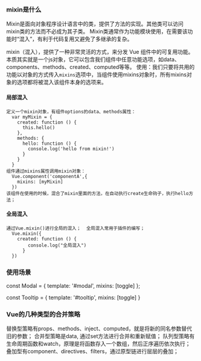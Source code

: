 ### mixin是什么
  Mixin是面向对象程序设计语言中的类，提供了方法的实现。其他类可以访问mixin类的方法而不必成为其子类。
  Mixin类通常作为功能模块使用，在需要该功能时“混入”，有利于代码复用又避免了多继承的复杂。

  mixin（混入），提供了一种非常灵活的方式，来分发 Vue 组件中的可复用功能。本质其实就是一个js对象，它可以包含我们组件中任意功能选项，如data、components、methods、created、computed等等。
    使用：我们只要将共用的功能以对象的方式传入`mixins`选项中，当组件使用mixins对象时，所有mixins对象的选项都将被混入该组件本身的选项来。

  #### 局部混入
    定义一个mixin对象，有组件options的data、methods属性：
      var myMixin = {
        created: function () {
          this.hello()
        },
        methods: {
          hello: function () {
            console.log('hello from mixin!')
          }
        }
      }
    组件通过mixins属性调用mixin对象：
      Vue.component('componentA',{
        mixins: [myMixin]
      })
    该组件在使用的时候，混合了mixin里面的方法，在自动执行create生命钩子，执行hello方法；

  #### 全局混入
    通过Vue.mixin()进行全局的混入；  全局混入常用于插件的编写；
      Vue.mixin({
        created: function () {
            console.log("全局混入")
          }
      })

### 使用场景
  const Modal = {
    template: '#modal',
    mixins: [toggle]
  };
 
  const Tooltip = {
    template: '#tooltip',
    mixins: [toggle]
  }

### Vue的几种类型的合并策略
  替换型策略有props、methods、inject、computed，就是将新的同名参数替代旧的参数；
  合并型策略是data, 通过set方法进行合并和重新赋值；
  队列型策略有生命周期函数和watch，原理是将函数存入一个数组，然后正序遍历依次执行；
  叠加型有component、directives、filters，通过原型链进行层层的叠加；